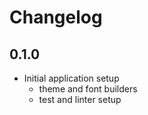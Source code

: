 # Changelog

## 0.1.0

- Initial application setup
  - theme and font builders
  - test and linter setup
